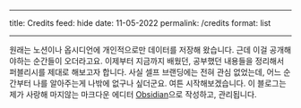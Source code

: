 
---

title: Credits
feed: hide
date: 11-05-2022
permalink: /credits
format: list

---

원래는 노션이나 옵시디언에 개인적으로만 데이터를 저장해 왔습니다. 근데 이걸 공개해야하는 순간들이 오더라고요.
이제부터 지금까지 배웠던, 공부했던 내용들을 정리해서 퍼블리시를 제대로 해보고자 합니다.
사실 셀프 브랜딩에는 전혀 관심 없었는데, 어느 순간부터 나를 알아주는게 나밖에 없구나 싶더군요.
여튼 시작해보겠습니다.
이 블로그는 제가 사랑해 마지않는 마크다운 에디터 [Obsidian](https://obsidian.md/)으로 작성하고, 관리됩니다.